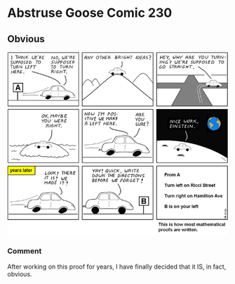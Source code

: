 # Abstruse Goose Comic 230
## Obvious

![image](comics/it_is_obvious.png)
### Comment
After working on this proof for years, I have finally decided that it IS, in fact, obvious.

